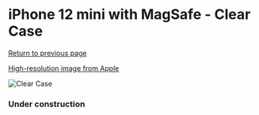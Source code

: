 # iPhone 12 mini  with MagSafe - Clear Case

[Return to previous page](/iphone_12)

[High-resolution image from Apple](https://store.storeimages.cdn-apple.com/8756/as-images.apple.com/is/MHLL3?wid=4500&hei=4500&fmt=png)

<div style="width: 384px"><img src="/everyphone/MHLL3.png" alt="Clear Case"></div>

### Under construction
